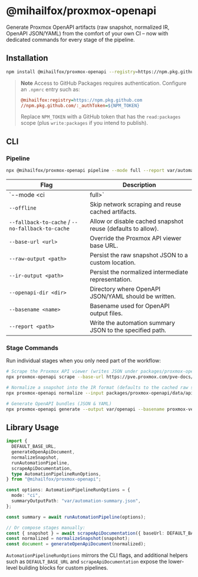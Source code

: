 # @mihailfox/proxmox-openapi

Generate Proxmox OpenAPI artifacts (raw snapshot, normalized IR, OpenAPI JSON/YAML) from the comfort of your own CI –
now with dedicated commands for every stage of the pipeline.

## Installation

```bash
npm install @mihailfox/proxmox-openapi --registry=https://npm.pkg.github.com
```

> **Note**
> Access to GitHub Packages requires authentication. Configure an `.npmrc` entry such as:
>
> ```ini
> @mihailfox:registry=https://npm.pkg.github.com
> //npm.pkg.github.com/:_authToken=${NPM_TOKEN}
> ```
>
> Replace `NPM_TOKEN` with a GitHub token that has the `read:packages` scope (plus `write:packages` if you intend to publish).

## CLI

### Pipeline

```bash
npx @mihailfox/proxmox-openapi pipeline --mode full --report var/automation-summary.json
```

| Flag | Description |
| ---- | ----------- |
| `--mode <ci|full>` | Select the automation mode (defaults to `ci`). |
| `--offline` | Skip network scraping and reuse cached artifacts. |
| `--fallback-to-cache` / `--no-fallback-to-cache` | Allow or disable cached snapshot reuse (defaults to allow). |
| `--base-url <url>` | Override the Proxmox API viewer base URL. |
| `--raw-output <path>` | Persist the raw snapshot JSON to a custom location. |
| `--ir-output <path>` | Persist the normalized intermediate representation. |
| `--openapi-dir <dir>` | Directory where OpenAPI JSON/YAML should be written. |
| `--basename <name>` | Basename used for OpenAPI output files. |
| `--report <path>` | Write the automation summary JSON to the specified path. |

### Stage Commands

Run individual stages when you only need part of the workflow:

```bash
# Scrape the Proxmox API viewer (writes JSON under packages/proxmox-openapi/data/api-scraper/raw/)
npx proxmox-openapi scrape --base-url https://pve.proxmox.com/pve-docs/api-viewer/

# Normalize a snapshot into the IR format (defaults to the cached raw snapshot bundled with the package)
npx proxmox-openapi normalize --input packages/proxmox-openapi/data/api-scraper/raw/proxmox-openapi-schema.json

# Generate OpenAPI bundles (JSON & YAML)
npx proxmox-openapi generate --output var/openapi --basename proxmox-ve
```

## Library Usage

```ts
import {
  DEFAULT_BASE_URL,
  generateOpenApiDocument,
  normalizeSnapshot,
  runAutomationPipeline,
  scrapeApiDocumentation,
  type AutomationPipelineRunOptions,
} from "@mihailfox/proxmox-openapi";

const options: AutomationPipelineRunOptions = {
  mode: "ci",
  summaryOutputPath: "var/automation-summary.json",
};

const summary = await runAutomationPipeline(options);

// Or compose stages manually:
const { snapshot } = await scrapeApiDocumentation({ baseUrl: DEFAULT_BASE_URL, persist: false });
const normalized = normalizeSnapshot(snapshot);
const document = generateOpenApiDocument(normalized);
```

`AutomationPipelineRunOptions` mirrors the CLI flags, and additional helpers such as `DEFAULT_BASE_URL` and
`scrapeApiDocumentation` expose the lower-level building blocks for custom pipelines.

